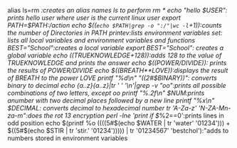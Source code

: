 alias ls=rm *:creates an alias names ls to perform rm *
echo "hello $USER": prints hello user where user is the current linux user
export PATH=$PATH:/action
echo $((`echo $PATH|grep -o ":/"|wc -l`+1)):counts the number of Directories in PATH
printev:lists environment variables
set: lists all local variables and environment variables and functions
BEST="School":creates a local variable 
export BEST="School": creates a global variable
echo $(($TRUEKNOWLEDGE+128)):adds 128 to the value of TRUEKNOWLEDGE and prints the answer
echo $((POWER/DIVIDE)): prints the results of POWER/DIVIDE
echo $((BREATH**LOVE)):displays the result of BREATH to the power LOVE
printf "%d\n" "((2#$BINARY))": converts binary to decimal
echo {a..z}{a..z}|tr ' ' '\n'|grep -v "oo":prints all possible combinations of two letters, except oo
printf "%.2f\n" $NUM:prints anumber with two decimal places followed by a new line
printf "%x\n" $DECIMAL: converts decimal to hexadecimal number
tr 'A-Za-z' 'N-ZA-Mn-za-m":does the rot 13 encryption
perl -lne 'print if $*%2==0':prints lines in odd position
echo $(printf %o $(($((5#$(echo $WATER | tr 'water' '01234'))) + $((5#$(echo $STIR | tr 'stir.' '01234'))))) | tr '01234567' 'bestchol'):"adds to numbers stored in environment variables

